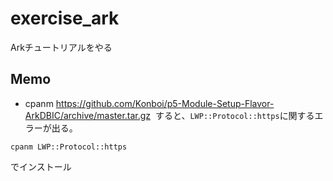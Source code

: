 # exercise_ark
Arkチュートリアルをやる

## Memo

* cpanm https://github.com/Konboi/p5-Module-Setup-Flavor-ArkDBIC/archive/master.tar.gz  すると、```LWP::Protocol::https```に関するエラーが出る。  

```
cpanm LWP::Protocol::https
```  

でインストール

